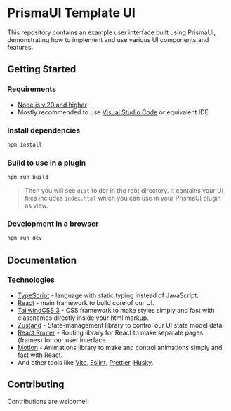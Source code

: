 # PrismaUI Template UI

This repository contains an example user interface built using PrismaUI, demonstrating how to implement and use various UI components and features.

## Getting Started

### Requirements
- [Node.js v.20 and higher](https://nodejs.org/)
- Mostly recommended to use [Visual Studio Code](https://code.visualstudio.com/) or equivalent IDE

### Install dependencies

```bash
npm install
```

### Build to use in a plugin

```bash
npm run build
```

> Then you will see `dist` folder in the root directory. It contains your UI files includes `index.html` which you can use in your PrismaUI plugin as view.

### Development in a browser

```bash
npm run dev
```

## Documentation

### Technologies
- [TypeScript](https://www.typescriptlang.org/) - language with static typing instead of JavaScript.
- [React](https://react.dev/) - main framework to build core of our UI.
- [TailwindCSS 3](https://v3.tailwindcss.com/) - CSS framework to make styles simply and fast with classnames directly inside your html markup.
- [Zustand](https://zustand-demo.pmnd.rs/) - State-management library to control our UI state model data.
- [React Router](https://reactrouter.com/) - Routing library for React to make separate pages (frames) for our user interface.
- [Motion](https://motion.dev/) - Animations library to make and control animations simply and fast with React.
- And other tools like [Vite](https://vite.dev/), [Eslint](https://eslint.org/), [Prettier](https://prettier.io/), [Husky](https://typicode.github.io/husky/).

### 

## Contributing

Contributions are welcome!
